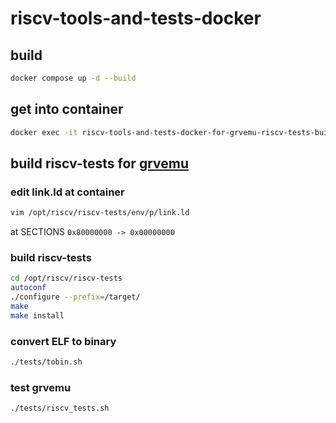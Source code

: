 # riscv-tools-and-tests-docker

## build

```bash
docker compose up -d --build
```

## get into container

```bash
docker exec -it riscv-tools-and-tests-docker-for-grvemu-riscv-tests-build-1 bash
```

## build riscv-tests for [grvemu](https://github.com/kinpoko/grvemu)

### edit link.ld at container

```bash
vim /opt/riscv/riscv-tests/env/p/link.ld
```

at SECTIONS
`0x80000000 -> 0x00000000`

### build riscv-tests

```bash
cd /opt/riscv/riscv-tests
autoconf
./configure --prefix=/target/
make
make install
```

### convert ELF to binary

```bash
./tests/tobin.sh
```

### test grvemu

```bash
./tests/riscv_tests.sh
```
